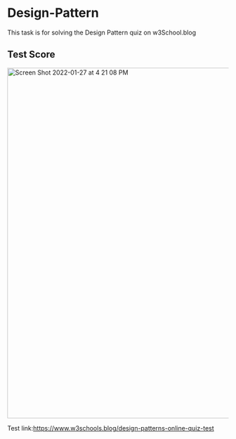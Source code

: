 # Design-Pattern

This task is for solving the Design Pattern quiz on w3School.blog

**Test Score**
----------------------------
<img width="797" alt="Screen Shot 2022-01-27 at 4 21 08 PM" src="https://user-images.githubusercontent.com/97455971/151367455-c63ccc8b-d427-425c-8517-b132fca95a23.png">

Test link:https://www.w3schools.blog/design-patterns-online-quiz-test
